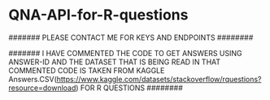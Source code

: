 # QNA-API-for-R-questions

####### PLEASE CONTACT ME FOR KEYS AND ENDPOINTS ########

####### I HAVE COMMENTED THE CODE TO GET ANSWERS USING ANSWER-ID AND THE DATASET THAT IS BEING READ IN THAT COMMENTED CODE IS TAKEN FROM KAGGLE Answers.CSV(https://www.kaggle.com/datasets/stackoverflow/rquestions?resource=download) FOR R QUESTIONS ########
